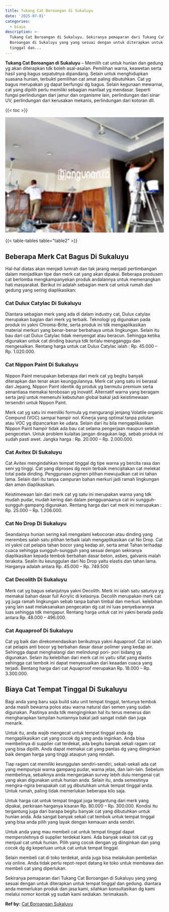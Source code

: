 ```yaml
---
title: Tukang Cat Boroangan di Sukaluyu
date: '2025-07-01'
categories:
  - biaya
description: >-
  Tukang Cat Boroangan di Sukaluyu. Sekiranya pemaparan dari Tukang Cat
  Boroangan di Sukaluyu yang yang sesuai dengan untuk diterapkan untuk tempat
  tinggal dan...
---
```


**Tukang Cat Boroangan di Sukaluyu** – Memilih cat untuk hunian dan gedung yg akan diterapkan tdk boleh asal-asalan. Pemilihan warna, keawetan serta hasil yang bagus sepatutnya dipandang. Selain untuk menghidupkan suasana hunian, terbukti pemilihan cat amat paling dibutuhkan. Cat yg bagus merupakan yg dapat berfungsi dg bagus. Selain kegunaan mewarnai, cat yang dipilih perlu memiliki sebagian manfaat yg mendasar. Seperti fungsi perlindungan dari jamur dan organisme lain, perlindungan dari sinar UV, perlindungan dari kerusakan mekanis, perlindungan dari kotoran dll.

{{< toc >}}

![Tukang Cat Boroangan di Sukaluyu](/images/jasa-cat-murah27.png)

{{< table-tables table="table2" >}}

## Beberapa Merk Cat Bagus Di Sukaluyu

Hal-hal diatas akan menjadi lumrah dan tak jarang menjadi pertimbangan dalam menjadikan tipe dan merk cat yang akan dipakai. Beberapa produsen cat berlomba mengkampanyekan produk andalannya untuk memenangkan hati masyarakat. Berikut ini adalah sebagian merk cat untuk rumah dan gedung yang sering diaplikasikan:

### Cat Dulux Catylac Di Sukaluyu

Diantara sebagian merk yang ada di dalam industry cat, Dulux catylax merupakan bagian dari merk yg terbaik. Teknologi yg digunakan pada produk ini yakni Chroma-Brite, serta produk ini tdk mengaplikasikan material merkuri yang benar-benar berbahaya untuk lingkungan. Selain itu bau dari cat Dulux Catylac tidak menyengat atau beracun. Sehingga ketika digunakan untuk cat dinding baunya tdk terlalu mengganggu dan mengesalkan. Rentang harga untuk cat Dulux Catylac ialah : Rp. 45.000 – Rp. 1.020.000.

### Cat Nippon Paint Di Sukaluyu

Nippon Paint merupakan beberapa dari merk cat yg begitu banyak diterapkan dan tenar akan keunggulannya. Merk cat yang satu ini berasal dari Jepang, Nippon Paint identik dg produk yg bermutu premium serta senantiasa memakai terobosan yg inovatif. Alternatif warna yang beragam serta janji untuk memenuhi kebutuhan global bakal jadi keistimewaan tersendiri untuk Nippon Paint.

Merk cat yg satu ini memiliki formula yg mengurangi jenjang Volatile organic Compund (VOC) sampai hampir nol. Kinerja yang optimal tanpa polutan atau VOC yg dipancarkan ke udara. Selain dari itu bila mengaplikasikan Nippon Paint hampir tidak ada bau cat selama pengerjaan maupun setelah pengecetan. Untuk problem kulaitas jangan diragukan lagi, sebab produk ini sudah pasti awet. Jangka harga : Rp. 20.000 – Rp. 2.000.000.

### Cat Avitex Di Sukaluyu

Cat Avitex mengindahkan tempat tinggal dg tipe warna yg bercita rasa dan seni yg tinggi. Cat yang diproses dg resin terbaik menciptakan cat melekat total pada dinding. Penggunaan pigmen pilihan mewujudkan cat ini tahan lama. Selain dari itu tanpa campuran bahan merkuri jadi ramah lingkungan dan aman diaplikasikan.

Keistimewaan lain dari merk cat yg satu ini merupakan warna yang tdk mudah pudar, mudah kering dan dalam pengguanaanya cat ini sungguh-sungguh gampang digunakan. Rentang harga dari cat merk ini merupakan : Rp. 25.000 – Rp. 1.206.000.

### Cat No Drop Di Sukaluyu

Seandainya hunian sering kali mengalami kebocoran atau dinding yang merembes salah satu pilihan terbaik ialah mengaplikasikan cat No Drop. Cat ini yakni cat pelapis tahan bocor yang kedap air, serta amat Tahan terhadap cuaca sehingga sungguh-sungguh yang sesuai dengan sekiranya diaplikasikan kepada tembok berbahan dasar beton, asbes, galvanis malah terakota. Sealin itu keunggulan dari No Drop yaitu elastis dan tahan lama. Harganya adalah antara Rp. 45.000 – Rp. 749.500

### Cat Decolith Di Sukaluyu

Merk cat yg bagus selanjutnya yakni Decolith. Merk ini ialah satu satunya yg memakai bahan dasar full Acrylic di kelasnya. Decolih merupakan merk cat yg juga ramah lingkungan sebab tanpa bahan timbal dan merkuri. kelebihan yang lain saat melaksanakan pengecatan dg cat ini luas penyebarannya luas sehingga tdk mengapur. Rentang harga untuk cat ini yakni berada pada antara Rp. 48.000 – 496.000.

### Cat Aquaproof Di Sukaluyu

Cat yg baik dan direkomendasikan berikutnya yakni Aquaproof. Cat ini ialah cat pelapis anti bocor yg berbahan dasar dasar polimer yang kedap air. Sehingga dapat menghalangi dan melindungi pori- pori bidang yg digunakan. Selain itu kelebihan dari merk cat ini yaitu sifat yang elastis sehingga cat tembok ini dapat menyesuaikan dari keaadan cuaca yang terjadi. Bentang harga dari cat Aquaproof merupakan Rp. 18.000 – Rp. 3.300.000.

## Biaya Cat Tempat Tinggal Di Sukaluyu

Bagi anda yang baru saja build satu unit tempat tinggal, tentunya tembok anda masih bewarna polos atau warna natural dari semen yang sudah digunakan. Pastinya anda tdk menginginkan hal itu terus menerus dan mengharapkan tampilan huniannya bakal jadi sangat indah dan juga menarik.

Untuk itu, anda wajib mengecat untuk tempat tinggal anda dg mengaplikasikan cat yang cocok dg yang anda inginkan. Anda bisa membelinya di supplier cat terdekat, ada begitu banyak sekali ragam cat yang bisa dipilih. Anda dapat memakai cat yang pantas dg yang diinginkan baik dengan harga yang tinggi ataupun yang rendah.

Tiap ragam cat memiliki keunggulan sendiri-sendiri, sekali-sekali ada cat yang mempunyai warna gampang pudar, warna jelas, dan lain-lain. Sebelum membelinya, sebaiknya anda mengerjakan survey lebih dulu mengenai cat yang akan digunakan untuk hunian anda. Selain itu, anda semestinya mengira-ngira berapakah cat yg dibutuhkan untuk tempat tinggal anda. Untuk rumah, paling tidak memerlukan beberapa kilo saja.

Untuk harga cat untuk tempat tinggal juga tergantung dari merk yang dipakai, perkiraan harganya kisaran Rp. 80.000 – Rp. 300.000. Kondisi itu tergantung juga dari barapa begitu banyak cat yang dibutuhkan untuk hunian anda. Ada sangat banyak sekali cat tembok untuk tempat tinggal yang bisa anda pilih yang layak dengan kemauan anda sendiri.

Untuk anda yang mau membeli cat untuk tempat tinggal dapat memperolehnya di supplier terdekat kami. Ada banyak sekali tok cat yg menjual cat untuk hunian. Pilih yang cocok dengan yg diinginkan dan yang cocok dg dg keperluan untuk cat untuk tempat tinggal.

Selain membeli cat di toko terdekat, anda juga bisa melakukan pembelian via online. Anda tidak perlu repot-repot datang ke toko untuk membawa dan membeli cat yang diperlukan.

Sekiranya pemaparan dari Tukang Cat Boroangan di Sukaluyu yang yang sesuai dengan untuk diterapkan untuk tempat tinggal dan gedung. diantara anda memerlukan produk dan jasa kami, silahkan konsultasikan dg kami melalui nomor kontak yg sudah kami sediakan. terimakasih.

**Ref by:** [Cat Boroangan Sukaluyu](https://id.wikipedia.org/wiki/Cat)
